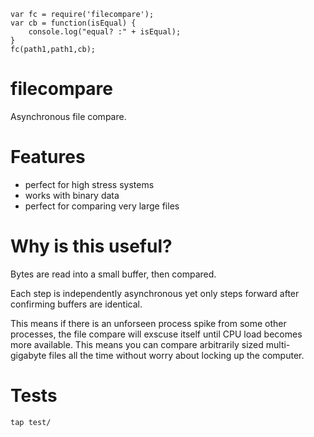     var fc = require('filecompare');
    var cb = function(isEqual) {
        console.log("equal? :" + isEqual);
    }
    fc(path1,path1,cb);
    

filecompare
===========
    
Asynchronous file compare.

Features
========

* perfect for high stress systems
* works with binary data
* perfect for comparing very large files

Why is this useful? 
===================

Bytes are read into a small buffer, then compared. 

Each step is independently asynchronous yet only steps forward after confirming
buffers are identical. 

This means if there is an unforseen process spike from some other processes, the file compare will exscuse itself until CPU load becomes more available. This means you can compare arbitrarily sized multi-gigabyte files all the time without worry about locking up the computer.

Tests
=====

    tap test/
